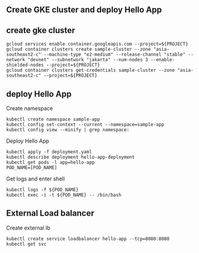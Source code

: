 ## Create GKE cluster and deploy Hello App
## create gke cluster
```
gcloud services enable container.googleapis.com --project=${PROJECT}
gcloud container clusters create sample-cluster --zone "asia-southeast2-c" --machine-type "e2-medium" --release-channel "stable" --network "devnet" --subnetwork "jakarta" --num-nodes 3 --enable-shielded-nodes --project=${PROJECT}
gcloud container clusters get-credentials sample-cluster --zone "asia-southeast2-c" --project=${PROJECT}
```

## deploy Hello App
Create namespace
```
kubectl create namespace sample-app
kubectl config set-context --current --namespace=sample-app
kubectl config view --minify | grep namespace:
```
Deploy Hello App
```
kubectl apply -f deployment.yaml
kubectl describe deployment hello-app-deployment
kubectl get pods -l app=hello-app
POD_NAME=[POD_NAME]
```
Get logs and enter shell
```
kubectl logs -f ${POD_NAME}
kubectl exec -i -t ${POD_NAME} -- /bin/bash
```
## External Load balancer
Create external lb
```
kubectl create service loadbalancer hello-app --tcp=8080:8080
kubectl get svc
```
